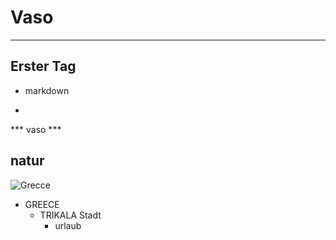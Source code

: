 # Vaso 
---
## Erster Tag
* markdown 
- 
*** vaso ***
## natur
![Grecce](https://www.schengenvisainfo.com/news/wp-content/uploads/2022/01/Greece-Santorini-1.jpg " Insel ")

  + GREECE
    + TRIKALA Stadt
      + urlaub